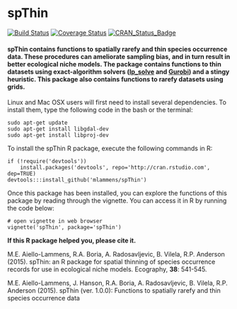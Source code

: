 spThin
============

[![Build Status](https://travis-ci.org/paleo13/spThin.svg?branch=master)](https://travis-ci.org/paleo13/spThin)
[![Coverage Status](https://codecov.io/github/paleo13/spThin/coverage.svg?branch=master)](https://codecov.io/github/paleo13/spThin?branch=master)
[![CRAN_Status_Badge](http://www.r-pkg.org/badges/version/spThin)](http://cran.r-project.org/package=spThin)

#### spThin contains functions to spatially rarefy and thin species occurrence data. These procedures can ameliorate sampling bias, and in turn result in better ecological niche models. The package contains functions to thin datasets using exact-algorithm solvers ([lp_solve](http://lpsolve.sourceforge.net/) and [Gurobi](http://www.gurobi.com/)) and a stingy heuristic. This package also contains functions to rarefy datasets using grids.

Linux and Mac OSX users will first need to install several dependencies. To install them, type the following code in the bash or the terminal:

```
sudo apt-get update
sudo apt-get install libgdal-dev
sudo apt-get install libproj-dev
```

To install the spThin R package, execute the following commands in R:

```
if (!require('devtools'))
	install.packages('devtools', repo='http://cran.rstudio.com', dep=TRUE)
devtools:::install_github('mlammens/spThin')
```

Once this package has been installed, you can explore the functions of this package by reading through the vignette. You can access it in R by running the code below:

```
# open vignette in web browser
vignette('spThin', package='spThin')
```

**If this R package helped you, please cite it.**

M.E. Aiello-Lammens, R.A. Boria, A. Radosavljevic, B. Vilela, R.P. Anderson (2015). spThin: an R package for spatial thinning of species occurrence records for use in ecological niche models. Ecography, **38**: 541-545.

M.E. Aiello-Lammens, J. Hanson, R.A. Boria, A. Radosavljevic, B. Vilela, R.P. Anderson (2015). spThin (ver. 1.0.0): Functions to spatially rarefy and thin species occurrence data